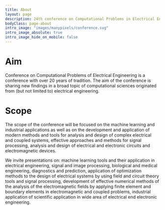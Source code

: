 ```yaml
---
title: About
layout: page
description: 24th conference on Computational Problems in Electrical Engineering
bodyClass: page-about
intro_image: "images/manypixels/conference.svg"
intro_image_absolute: true
intro_image_hide_on_mobile: false
---
```


# Aim

Conference on Computational Problems of Electrical Engineering is a conference with over 20 years of tradition.
The aim of the conference is sharing new findings in a broad topic of computational sciences originated from 
(but not limited to) electrical engineering.

# Scope

The scope of the conference will be focused on the machine learning and
industrial applications as well as on the development and application of modern
methods and tools for analysis and design of complex electrical and coupled
systems, effective approaches and methods for signal processing, analysis and
design of electrical and electronic circuits and electromagnetic devices.

We invite presentations on: machine learning tools and their application in
electrical engineering, signal and image processing, biological and medical
engineering, diagnostics and prediction, application of optimization methods to
the design of electrical systems by using field and circuit theory tools and
signal processing, development of effective numerical methods of the analysis
of the electromagnetic fields by applying finite element and boundary elements
in electromagnetic and coupled problems, industrial application of scientific
application in wide area of electrical end electronic engineering.
